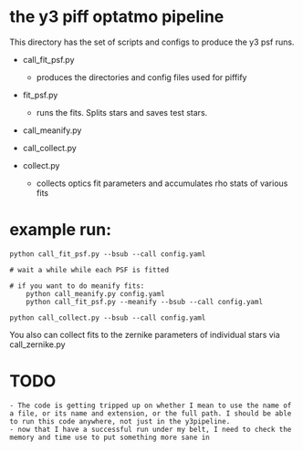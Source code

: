 # the y3 piff optatmo pipeline

This directory has the set of scripts and configs to produce the y3 psf runs.

- call_fit_psf.py
    - produces the directories and config files used for piffify

- fit_psf.py
    - runs the fits. Splits stars and saves test stars.

- call_meanify.py

- call_collect.py

- collect.py
    - collects optics fit parameters and accumulates rho stats of various fits


# example run:

    python call_fit_psf.py --bsub --call config.yaml

    # wait a while while each PSF is fitted

    # if you want to do meanify fits:
        python call_meanify.py config.yaml
        python call_fit_psf.py --meanify --bsub --call config.yaml

    python call_collect.py --bsub --call config.yaml

You also can collect fits to the zernike parameters of individual stars via call_zernike.py

# TODO

    - The code is getting tripped up on whether I mean to use the name of a file, or its name and extension, or the full path. I should be able to run this code anywhere, not just in the y3pipeline.
    - now that I have a successful run under my belt, I need to check the memory and time use to put something more sane in
